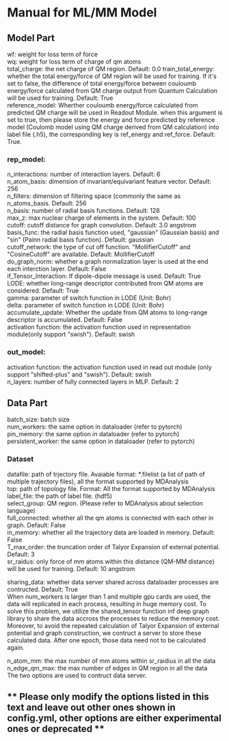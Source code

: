 # Manual for ML/MM Model 

## Model Part
wf: weight for loss term of force  
wq: weight for loss term of charge of qm atoms  
total_charge: the net charge of QM region. Default: 0.0
train_total_energy: whether the total energy/force of QM region will be used for training. If it's set to false, the difference of total energy/force between couloumb energy/force calculated from QM charge output from Quantum Calculation will be used for training. Default: True  
reference_model: Wherther couloumb energy/force calculated from predicted QM charge will be used in Readout Module. when this argument is set to true, then please store the energy and force predicted by reference model (Coulomb model using QM charge derived from QM calculation) into label file (.h5), the corresponding key is ref_energy and ref_force. Default: True.

### rep_model:
n_interactions: number of interaction layers. Default: 6  
n_atom_basis: dimension of invariant/equivariant feature vector. Default: 256  
n_filters: dimension of filtering space (commonly the same as n_atoms_basis. Default: 256  
n_basis: number of radial basis functions. Default: 128  
max_z: max nuclear charge of elements in the system. Default: 100  
cutoff: cutoff distance for graph convolution. Default: 3.0 angstrom  
basis_func: the radial basis function used, "gaussian" (Gaussian basis) and "sin" (Painn radial basis function). Default: gaussian   
cutoff_network: the type of cut off function. "MollifierCutoff" and "CosineCutoff" are available. Default: MollifierCutoff    
do_graph_norm: whether a graph normalization layer is used at the end each interction layer. Default: False   
if_Tensor_Interaction: If dipole-dipole message is used. Default: True  
LODE: whether long-range descriptor contributed from QM atoms are considered. Default: True  
gamma: parameter of switch function in LODE (Unit: Bohr)  
delta: parameter of switch function in LODE (Unit: Bohr)  
accumulate_update: Whether the update from QM atoms to long-range descriptor is accumulated. Default: False  
activation function: the activation function used in representation module(only support "swish"). Default: swish  

### out_model:
activation function: the activation function used in read out module (only support "shifted-plus" and "swish"). Default: swish  
n_layers: number of fully connected layers in MLP. Default: 2  

## Data Part
batch_size: batch size  
num_workers: the same option in dataloader (refer to pytorch)  
pin_memory: the same option in dataloader (refer to pytorch)  
persistent_worker: the same option in dataloader (refer to pytorch)  

### Dataset
datafile: path of trjectory file. Avaiable format: \*.filelist (a list of path of multiple trajectory files), all the format supported by MDAnalysis  
top: path of topology file. Format: All the format supported by MDAnalysis  
label_file: the path of label file. (hdf5)  
select_group: QM region. (Please refer to MDAnalysis about selection language)  
full_connected: whether all the qm atoms is connected with each other in graph. Default: False  
in_memory: whether all the trajectory data are loaded in memory. Default: False  
T_max_order: the truncation order of Talyor Expansion of external potential. Default: 3   
sr_raidus: only force of mm atoms within this distance (QM-MM distance) will be used for training. Default: 10 angstrom  

sharing_data: whether data server shared across dataloader processes are contructed. Default: True  
When num_workers is larger than 1 and multiple gpu cards are used, the data will replicated in each process, resulting in huge memory cost. To solve this problem, we utilize the shared_tensor function inf deep graph library to share the data accross the processes to reduce the memory cost. Moreover, to avoid the repeated calculation of Talyor Expansion of external potential and graph construction, we contruct a server to store these calculated data. After one epoch, those data need not to be calculated again.   

n_atom_mm: the max number of mm atoms within sr_raidius in all the data  
n_edge_qm_max: the max number of edges in QM region in all the data  
The two options are used to contruct data server.   

## ** Please only modify the options listed in this text and leave out other ones shown in config.yml, other options are either experimental ones or deprecated ** 
